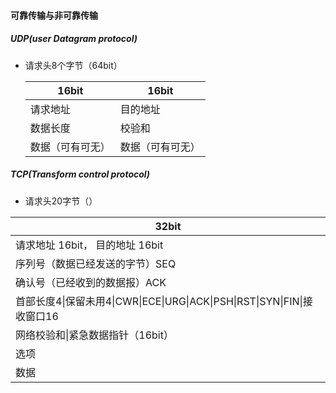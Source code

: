 #### 可靠传输与非可靠传输

##### UDP(user Datagram protocol)

* 请求头8个字节（64bit）

  | 16bit            | 16bit            |
  | ---------------- | ---------------- |
  | 请求地址         | 目的地址         |
  | 数据长度         | 校验和           |
  | 数据（可有可无） | 数据（可有可无） |

##### TCP(Transform control protocol)

* 请求头20字节（）

| 32bit                                                        |
| ------------------------------------------------------------ |
| 请求地址 16bit， 目的地址 16bit                              |
| 序列号（数据已经发送的字节）SEQ                              |
| 确认号（已经收到的数据报）ACK                                |
| 首部长度4\|保留未用4\|CWR\|ECE\|URG\|ACK\|PSH\|RST\|SYN\|FIN\|接收窗口16 |
| 网络校验和\|紧急数据指针（16bit）                            |
| 选项                                                         |
| 数据                                                         |


